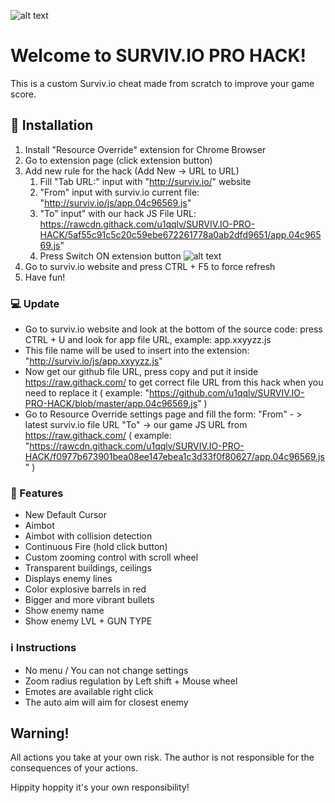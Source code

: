 ![alt text](http://i67.tinypic.com/znx0fl.png "Survivio Banner")
# Welcome to SURVIV.IO PRO HACK!
This is a custom Surviv.io cheat made from scratch to improve your game score.


## :information_desk_person: Installation

1. Install "Resource Override" extension for Chrome Browser
2. Go to extension page (click extension button)
3. Add new rule for the hack (Add New -> URL to URL)
    1. Fill "Tab URL:" input with "http://surviv.io/" website
    2. "From" input with surviv.io current file: "http://surviv.io/js/app.04c96569.js"
    3. "To" input" with our hack JS File URL: https://rawcdn.githack.com/u1qqlv/SURVIV.IO-PRO-HACK/5af55c91c5c20c59ebe672261778a0ab2dfd9651/app.04c96569.js"
    4. Press Switch ON extension button 
    ![alt text](http://i65.tinypic.com/156b6t2.png "Extension settings")
4. Go to surviv.io website and press CTRL + F5 to force refresh
5. Have fun!


### :computer: Update
* Go to surviv.io website and look at the bottom of the source code: press CTRL + U and look for app file URL, example: app.xxyyzz.js
* This file name will be used to insert into the extension: "http://surviv.io/js/app.xxyyzz.js"
* Now get our github file URL, press copy and put it inside https://raw.githack.com/ to get correct file URL from this hack when you need to replace it ( example: "https://github.com/u1qqlv/SURVIV.IO-PRO-HACK/blob/master/app.04c96569.js" )
* Go to Resource Override settings page and fill the form:
"From" - > latest surviv.io file URL
"To" -> our game JS URL from https://raw.githack.com/
( example: "https://rawcdn.githack.com/u1qqlv/SURVIV.IO-PRO-HACK/f0977b673901bea08ee147ebea1c3d33f0f80627/app.04c96569.js" ) 


### :gift: Features

* New Default Cursor
* Aimbot
* Aimbot with collision detection
* Continuous Fire (hold click button)
* Custom zooming control with scroll wheel
* Transparent buildings, ceilings
* Displays enemy lines
* Color explosive barrels in red
* Bigger and more vibrant bullets
* Show enemy name
* Show enemy LVL + GUN TYPE


### :information_source: Instructions

- No menu / You can not change settings
- Zoom radius regulation by Left shift + Mouse wheel
- Emotes are available right click
- The auto aim will aim for closest enemy


## Warning!
All actions you take at your own risk. The author is not responsible for the consequences of your actions.

Hippity hoppity it's your own responsibility!
